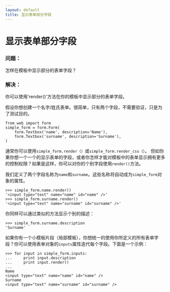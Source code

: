 ```yaml
---
layout: default
title: 显示表单部分字段
---
```


# 显示表单部分字段

### 问题：

怎样在模板中显示部分的表单字段？

### 解决：

你可以使用'render()'方法在你的模板中显示部分的表单字段。

假设你想创建一个名字/姓氏表单。很简单，只有两个字段，不需要验证，只是为了测试目的。

    from web import form
    simple_form = form.Form(
        form.Textbox('name', description='Name'),
        form.Textbox('surname', description='Surname'),
    )

通常你可以使用`simple_form.render（）`或`simple_form.render_css（）`。
但如你果你想一个一个的显示表单的字段，或者你怎样才能对模板中的表单显示拥有更多的控制权限？如果是这样，你可以对你的个别字段使用`render()`方法。

我们定义了两个字段名称为`name`和`surname`。这些名称将自动成为`simple_form`对象的属性。

    >>> simple_form.name.render()
    '<input type="text" name="name" id="name" />'
    >>> simple_form.surname.render()
    '<input type="text" name="surname" id="surname" />' 

你同样可以通过类似的方法显示个别的描述：

    >>> simple_form.surname.description
    'Surname'

如果你有一个小模板片段（局部模板），你想统一的使用你所定义的所有表单字段？你可以使用表单对象的`inputs`属性迭代每个字段。下面是一个示例：

    >>> for input in simple_form.inputs:
    ...     print input.description
    ...     print input.render()
    ... 
    Name
    <input type="text" name="name" id="name" />
    Surname
    <input type="text" name="surname" id="surname" />
